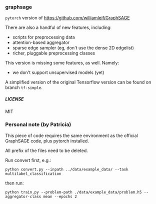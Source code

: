 ### graphsage

`pytorch` version of https://github.com/williamleif/GraphSAGE

There are also a handful of new features, including:
  - scripts for preprocessing data
  - attention-based aggregator
  - sparse edge sampler (eg, don't use the dense 2D edgelist)
  - richer, pluggable preprocessing classes

This version is missing some features, as well.  Namely:
  - we don't support unsupervised models (yet)

A simplified version of the original Tensorflow version can be found on branch `tf-simple`.

##### LICENSE
MIT

### Personal note (by Patricia)

This piece of code requires the same environment as the official GraphSAGE code, plus pytorch installed.

All prefix of the files need to be deleted.

Run convert first, e.g.:

```shell
python convert.py --inpath ../data/example_data/ --task multilabel_classification
```

then run:
```shell
python train.py --problem-path ./data/example_data/problem.h5 --aggregator-class mean --epochs 2
```

